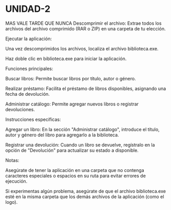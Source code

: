 # UNIDAD-2
MAS VALE TARDE QUE NUNCA
Descomprimir el archivo:
Extrae todos los archivos del archivo comprimido (RAR o ZIP) en una carpeta de tu elección.

Ejecutar la aplicación:

Una vez descomprimidos los archivos, localiza el archivo biblioteca.exe.

Haz doble clic en biblioteca.exe para iniciar la aplicación.

Funciones principales:

Buscar libros: Permite buscar libros por título, autor o género.

Realizar préstamo: Facilita el préstamo de libros disponibles, asignando una fecha de devolución.

Administrar catálogo: Permite agregar nuevos libros o registrar devoluciones.

Instrucciones específicas:

Agregar un libro: En la sección "Administrar catálogo", introduce el título, autor y género del libro para agregarlo a la biblioteca.

Registrar una devolución: Cuando un libro se devuelve, regístralo en la opción de "Devolución" para actualizar su estado a disponible.

Notas:

Asegúrate de tener la aplicación en una carpeta que no contenga caracteres especiales o espacios en su ruta para evitar errores de ejecución.

Si experimentas algún problema, asegúrate de que el archivo biblioteca.exe esté en la misma carpeta que los demás archivos de la aplicación (como el logo).
